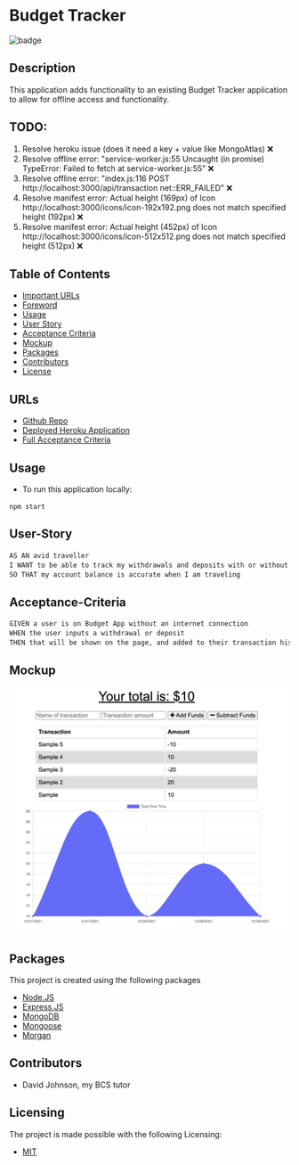 # Budget Tracker
![badge](https://img.shields.io/badge/license-MIT-brightgreen)

## Description
This application adds functionality to an existing Budget Tracker application to allow for offline access and functionality.

## TODO:
1. Resolve heroku issue (does it need a key + value like MongoAtlas) ❌
2. Resolve offline error: "service-worker.js:55  Uncaught (in promise) TypeError: Failed to fetch at service-worker.js:55" ❌
3. Resolve offline error: "index.js:116 POST http://localhost:3000/api/transaction net::ERR_FAILED" ❌
4. Resolve manifest error: Actual height (169px) of Icon http://localhost:3000/icons/icon-192x192.png does not match specified height (192px) ❌
5. Resolve manifest error: Actual height (452px) of Icon http://localhost:3000/icons/icon-512x512.png does not match specified height (512px) ❌

## Table of Contents
- [Important URLs](#urls)
- [Foreword](#foreword)
- [Usage](#usage)
- [User Story](#user-story)
- [Acceptance Criteria](#acceptance-criteria)
- [Mockup](#mockup)
- [Packages](#packages)
- [Contributors](#contributors)
- [License](#Licensing)

## URLs
- [Github Repo](https://github.com/candracodes/budget-tracker)
- [Deployed Heroku Application](https://candra-budget-tracker.herokuapp.com/)
- [Full Acceptance Criteria](./assets/README.md)

## Usage
- To run this application locally:
```
npm start
```

## User-Story

```md
AS AN avid traveller
I WANT to be able to track my withdrawals and deposits with or without a data/internet connection
SO THAT my account balance is accurate when I am traveling
```

## Acceptance-Criteria
```md
GIVEN a user is on Budget App without an internet connection
WHEN the user inputs a withdrawal or deposit
THEN that will be shown on the page, and added to their transaction history when their connection is back online.
```
## Mockup
![screenshot1](/assets/screenshot1.png)

## Packages

This project is created using the following packages
- [Node.JS](https://nodejs.org/en/)
- [Express.JS](https://expressjs.com/)
- [MongoDB](https://www.mongodb.com/)
- [Mongoose](https://www.npmjs.com/package//mongoose)
- [Morgan](https://www.npmjs.com/package/morgan)

## Contributors
* David Johnson, my BCS tutor

## Licensing
The project is made possible with the following Licensing:
- [MIT](LICENSE)




